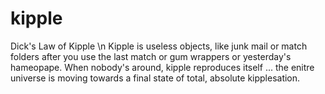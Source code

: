 # kipple
Dick's Law of Kipple \n
Kipple is useless objects, like junk mail or match folders after you use the last match or gum wrappers or yesterday's hameopape. When nobody's around, kipple reproduces itself ... the enitre universe is moving towards a final state of total, absolute kipplesation.
